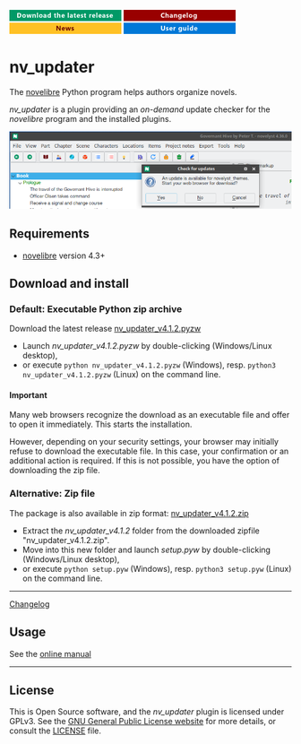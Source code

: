 [![Download the latest release](docs/img/download-button.png)](https://github.com/peter88213/nv_updater/raw/main/dist/nv_updater_v4.1.2.pyzw)
[![Changelog](docs/img/changelog-button.png)](docs/changelog.md)
[![News](docs/img/news-button.png)](https://github.com/peter88213/novelibre/discussions/1)
[![Online help](docs/img/help-button.png)](https://peter88213.github.io/nvhelp-en/nv_updater/)


# nv_updater

The [novelibre](https://github.com/peter88213/novelibre/) Python program helps authors organize novels.  

*nv_updater* is a plugin providing an *on-demand* update checker for the *novelibre* program and the installed plugins.



![Screenshot](docs/Screenshots/screen01.png)

## Requirements

- [novelibre](https://github.com/peter88213/novelibre/) version 4.3+

## Download and install

### Default: Executable Python zip archive

Download the latest release [nv_updater_v4.1.2.pyzw](https://github.com/peter88213/nv_updater/raw/main/dist/nv_updater_v4.1.2.pyzw)

- Launch *nv_updater_v4.1.2.pyzw* by double-clicking (Windows/Linux desktop),
- or execute `python nv_updater_v4.1.2.pyzw` (Windows), resp. `python3 nv_updater_v4.1.2.pyzw` (Linux) on the command line.

#### Important

Many web browsers recognize the download as an executable file and offer to open it immediately. 
This starts the installation.

However, depending on your security settings, your browser may 
initially  refuse  to download the executable file. 
In this case, your confirmation or an additional action is required. 
If this is not possible, you have the option of downloading 
the zip file. 


### Alternative: Zip file

The package is also available in zip format: [nv_updater_v4.1.2.zip](https://github.com/peter88213/nv_updater/raw/main/dist/nv_updater_v4.1.2.zip)

- Extract the *nv_updater_v4.1.2* folder from the downloaded zipfile "nv_updater_v4.1.2.zip".
- Move into this new folder and launch *setup.pyw* by double-clicking (Windows/Linux desktop), 
- or execute `python setup.pyw` (Windows), resp. `python3 setup.pyw` (Linux) on the command line.

---

[Changelog](docs/changelog.md)

## Usage

See the [online manual](https://peter88213.github.io/nvhelp-en/nv_updater/)

---

## License

This is Open Source software, and the *nv_updater* plugin is licensed under GPLv3. See the
[GNU General Public License website](https://www.gnu.org/licenses/gpl-3.0.en.html) for more
details, or consult the [LICENSE](https://github.com/peter88213/nv_updater/blob/main/LICENSE) file.
